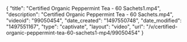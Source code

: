 {
    "title": "Certified Organic Peppermint Tea - 60 Sachets1.mp4",
    "description": "Certified Organic Peppermint Tea - 60 Sachets.mp4",
    "videoid": "99050454",
    "date_created": "1497550748",
    "date_modified": "1497551167",
    "type": "captivate",
    "layout": "video",
    "url": "\/v\/certified-organic-peppermint-tea-60-sachets1-mp4\/99050454"
}